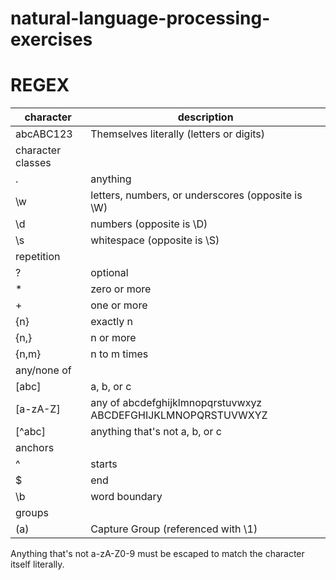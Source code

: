 # natural-language-processing-exercises


# REGEX

| **character**     | **description**                                              |
|-------------------|--------------------------------------------------------------|
| abcABC123         | Themselves literally (letters or digits)                     |
| character classes |                                                              |
| .                 | anything                                                     |
| \w                | letters, numbers, or underscores (opposite is \W)            |
| \d                | numbers (opposite is \D)                                     |
| \s                | whitespace (opposite is \S)                                  |
| repetition        |                                                              |
| ?                 | optional                                                     |
| *                 | zero or more                                                 |
| +                 | one or more                                                  |
| {n}               | exactly n                                                    |
| {n,}              | n or more                                                    |
| {n,m}             | n to m times                                                 |
| any/none of       |                                                              |
| [abc]             | a, b, or c                                                   |
| [a-zA-Z]          | any of abcdefghijklmnopqrstuvwxyz ABCDEFGHIJKLMNOPQRSTUVWXYZ |
| [^abc]            | anything that's not a, b, or c                               |
| anchors           |                                                              |
| ^                 | starts                                                       |
| $                 | end                                                          |
| \b                | word boundary                                                |
| groups            |                                                              |
| (a)               | Capture Group (referenced with \1)                           |

Anything that's not a-zA-Z0-9 must be escaped to match the character itself literally.